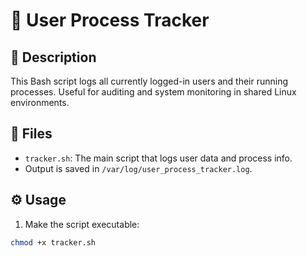 # 👤 User Process Tracker

## 📌 Description

This Bash script logs all currently logged-in users and their running processes. Useful for auditing and system monitoring in shared Linux environments.

## 📂 Files

- `tracker.sh`: The main script that logs user data and process info.
- Output is saved in `/var/log/user_process_tracker.log`.

## ⚙️ Usage

1. Make the script executable:

```bash
chmod +x tracker.sh

